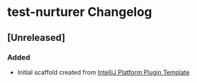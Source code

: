 <!-- Keep a Changelog guide -> https://keepachangelog.com -->

# test-nurturer Changelog

## [Unreleased]
### Added
- Initial scaffold created from [IntelliJ Platform Plugin Template](https://github.com/JetBrains/intellij-platform-plugin-template)

